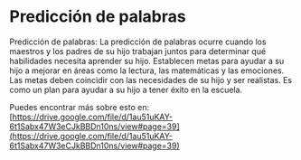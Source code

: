 # Predicción de palabras
Predicción de palabras: La predicción de palabras ocurre cuando los maestros y los padres de su hijo trabajan juntos para determinar qué habilidades necesita aprender su hijo. Establecen metas para ayudar a su hijo a mejorar en áreas como la lectura, las matemáticas y las emociones. Las metas deben coincidir con las necesidades de su hijo y ser realistas. Es como un plan para ayudar a su hijo a tener éxito en la escuela.

Puedes encontrar más sobre esto en: [https://drive.google.com/file/d/1au51uKAY-6t1Sabx47W3eCJkBBDn10ns/view#page=39](https://drive.google.com/file/d/1au51uKAY-6t1Sabx47W3eCJkBBDn10ns/view#page=39)
